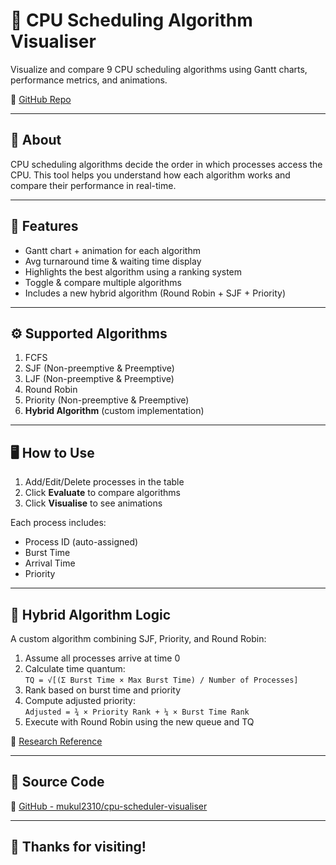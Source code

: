 # 🧠 CPU Scheduling Algorithm Visualiser

Visualize and compare 9 CPU scheduling algorithms using Gantt charts, performance metrics, and animations.

🔗 [GitHub Repo](https://github.com/Oxudav/CPU-Scheduling-Visualiser)

---

## 📌 About

CPU scheduling algorithms decide the order in which processes access the CPU. This tool helps you understand how each algorithm works and compare their performance in real-time.

---

## 🚀 Features

- Gantt chart + animation for each algorithm
- Avg turnaround time & waiting time display
- Highlights the best algorithm using a ranking system
- Toggle & compare multiple algorithms
- Includes a new hybrid algorithm (Round Robin + SJF + Priority)

---

## ⚙️ Supported Algorithms

1. FCFS  
2. SJF (Non-preemptive & Preemptive)  
3. LJF (Non-preemptive & Preemptive)  
4. Round Robin  
5. Priority (Non-preemptive & Preemptive)  
6. **Hybrid Algorithm** (custom implementation)

---

## 🖥️ How to Use

1. Add/Edit/Delete processes in the table  
2. Click **Evaluate** to compare algorithms  
3. Click **Visualise** to see animations

Each process includes:
- Process ID (auto-assigned)
- Burst Time
- Arrival Time
- Priority

---

## 🧪 Hybrid Algorithm Logic

A custom algorithm combining SJF, Priority, and Round Robin:

1. Assume all processes arrive at time 0  
2. Calculate time quantum:  
   `TQ = √[(Σ Burst Time × Max Burst Time) / Number of Processes]`  
3. Rank based on burst time and priority  
4. Compute adjusted priority:  
   `Adjusted = ¾ × Priority Rank + ¼ × Burst Time Rank`  
5. Execute with Round Robin using the new queue and TQ

📄 [Research Reference](https://www.researchgate.net/publication/49619229_An_Improved_Round_Robin_Schedduling_Algorithm_for_CPU_Scheduling)

---

## 📂 Source Code

🔗 [GitHub - mukul2310/cpu-scheduler-visualiser](https://github.com/Oxudav/CPU-Scheduling-Visualiser)

---

## 🙌 Thanks for visiting!
